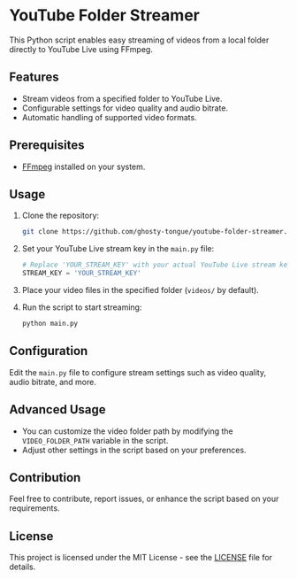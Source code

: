 # YouTube Folder Streamer

This Python script enables easy streaming of videos from a local folder directly to YouTube Live using FFmpeg.

## Features

- Stream videos from a specified folder to YouTube Live.
- Configurable settings for video quality and audio bitrate.
- Automatic handling of supported video formats.

## Prerequisites

- [FFmpeg](https://ffmpeg.org/) installed on your system.

## Usage

1. Clone the repository:

    ```bash
    git clone https://github.com/ghosty-tongue/youtube-folder-streamer.git
    ```

2. Set your YouTube Live stream key in the `main.py` file:

    ```python
    # Replace 'YOUR_STREAM_KEY' with your actual YouTube Live stream key
    STREAM_KEY = 'YOUR_STREAM_KEY'
    ```

3. Place your video files in the specified folder (`videos/` by default).

4. Run the script to start streaming:

    ```bash
    python main.py
    ```

## Configuration

Edit the `main.py` file to configure stream settings such as video quality, audio bitrate, and more.

## Advanced Usage

- You can customize the video folder path by modifying the `VIDEO_FOLDER_PATH` variable in the script.
- Adjust other settings in the script based on your preferences.

## Contribution

Feel free to contribute, report issues, or enhance the script based on your requirements.

## License

This project is licensed under the MIT License - see the [LICENSE](LICENSE) file for details.

